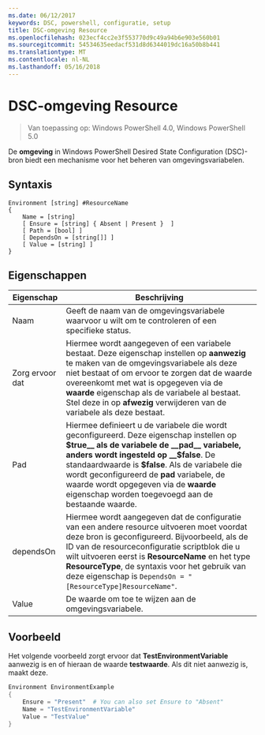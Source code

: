 ```yaml
---
ms.date: 06/12/2017
keywords: DSC, powershell, configuratie, setup
title: DSC-omgeving Resource
ms.openlocfilehash: 023ecf4cc2e3f553770d9c49a94b6e903e560b01
ms.sourcegitcommit: 54534635eedacf531d8d6344019dc16a50b8b441
ms.translationtype: MT
ms.contentlocale: nl-NL
ms.lasthandoff: 05/16/2018
---
```

# <a name="dsc-environment-resource"></a>DSC-omgeving Resource

> Van toepassing op: Windows PowerShell 4.0, Windows PowerShell 5.0

De __omgeving__ in Windows PowerShell Desired State Configuration (DSC)-bron biedt een mechanisme voor het beheren van omgevingsvariabelen.

## <a name="syntax"></a>Syntaxis
``` mof
Environment [string] #ResourceName
{
    Name = [string]
    [ Ensure = [string] { Absent | Present }  ]
    [ Path = [bool] ]
    [ DependsOn = [string[]] ]
    [ Value = [string] ]
}
```

## <a name="properties"></a>Eigenschappen

|  Eigenschap  |  Beschrijving   |
|---|---|
| Naam| Geeft de naam van de omgevingsvariabele waarvoor u wilt om te controleren of een specifieke status.|
| Zorg ervoor dat| Hiermee wordt aangegeven of een variabele bestaat. Deze eigenschap instellen op __aanwezig__ te maken van de omgevingsvariabele als deze niet bestaat of om ervoor te zorgen dat de waarde overeenkomt met wat is opgegeven via de __waarde__ eigenschap als de variabele al bestaat. Stel deze in op __afwezig__ verwijderen van de variabele als deze bestaat.|
| Pad| Hiermee definieert u de variabele die wordt geconfigureerd. Deze eigenschap instellen op __$true__ als de variabele de __pad__ variabele, anders wordt ingesteld op __$false__. De standaardwaarde is __$false__. Als de variabele die wordt geconfigureerd de __pad__ variabele, de waarde wordt opgegeven via de __waarde__ eigenschap worden toegevoegd aan de bestaande waarde.|
| dependsOn | Hiermee wordt aangegeven dat de configuratie van een andere resource uitvoeren moet voordat deze bron is geconfigureerd. Bijvoorbeeld, als de ID van de resourceconfiguratie scriptblok die u wilt uitvoeren eerst is __ResourceName__ en het type __ResourceType__, de syntaxis voor het gebruik van deze eigenschap is `DependsOn = "[ResourceType]ResourceName"`.|
| Value| De waarde om toe te wijzen aan de omgevingsvariabele.|

## <a name="example"></a>Voorbeeld

Het volgende voorbeeld zorgt ervoor dat __TestEnvironmentVariable__ aanwezig is en of hieraan de waarde __testwaarde__. Als dit niet aanwezig is, maakt deze.

```powershell
Environment EnvironmentExample
{
    Ensure = "Present"  # You can also set Ensure to "Absent"
    Name = "TestEnvironmentVariable"
    Value = "TestValue"
}
```